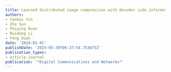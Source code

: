```yaml
---
title: Learned distributed image compression with decoder side information
authors:
- Yankai Yin
- Zhe Sun
- Peiying Ruan
- Ruidong Li
- Feng Duan
date: '2024-01-01'
publishDate: '2025-05-30T06:37:54.753675Z'
publication_types:
- article-journal
publication: '*Digital Communications and Networks*'
---
```

